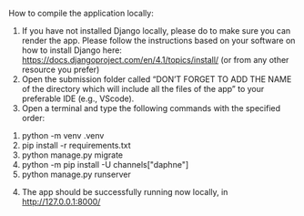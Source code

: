 How to compile the application locally:
1.	If you have not installed Django locally, please do to make sure you can render the app. Please follow the instructions based on your software on how to install Django here: https://docs.djangoproject.com/en/4.1/topics/install/ (or from any other resource you prefer)
2.	Open the submission folder called “DON’T FORGET TO ADD THE NAME of the directory which will include all the files of the app” to your preferable IDE (e.g., VScode).
3.	Open a terminal and type the following commands with the specified order:
  1)	python -m venv .venv
  2)	pip install -r requirements.txt
  3)	python manage.py migrate
  4)	python -m pip install -U channels["daphne"]
  5)	python manage.py runserver
4.	The app should be successfully running now locally, in http://127.0.0.1:8000/

